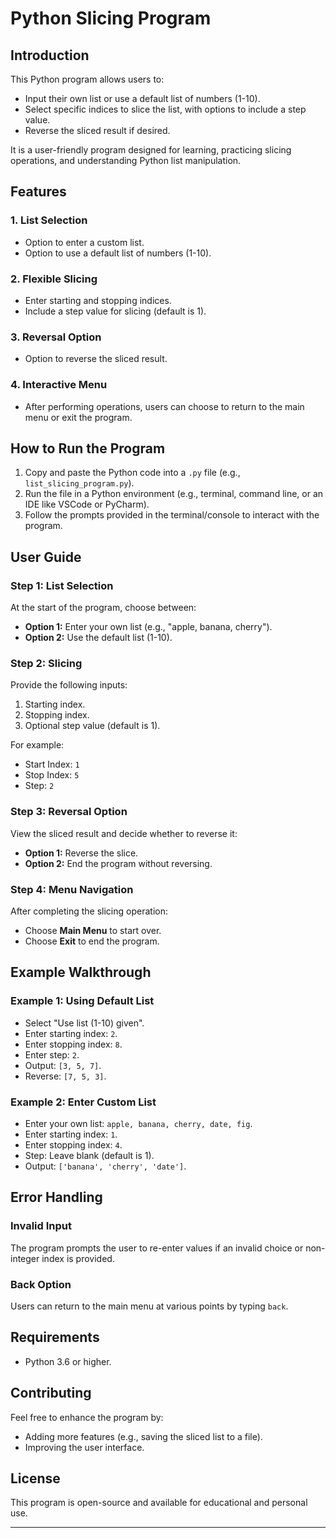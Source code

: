 # Python Slicing Program

## Introduction
This Python program allows users to:
- Input their own list or use a default list of numbers (1-10).
- Select specific indices to slice the list, with options to include a step value.
- Reverse the sliced result if desired.

It is a user-friendly program designed for learning, practicing slicing operations, and understanding Python list manipulation.

## Features
### 1. List Selection
- Option to enter a custom list.
- Option to use a default list of numbers (1-10).

### 2. Flexible Slicing
- Enter starting and stopping indices.
- Include a step value for slicing (default is 1).

### 3. Reversal Option
- Option to reverse the sliced result.

### 4. Interactive Menu
- After performing operations, users can choose to return to the main menu or exit the program.

## How to Run the Program
1. Copy and paste the Python code into a `.py` file (e.g., `list_slicing_program.py`).
2. Run the file in a Python environment (e.g., terminal, command line, or an IDE like VSCode or PyCharm).
3. Follow the prompts provided in the terminal/console to interact with the program.

## User Guide
### Step 1: List Selection
At the start of the program, choose between:
- **Option 1:** Enter your own list (e.g., "apple, banana, cherry").
- **Option 2:** Use the default list (1-10).

### Step 2: Slicing
Provide the following inputs:
1. Starting index.
2. Stopping index.
3. Optional step value (default is 1).

For example:
- Start Index: `1`
- Stop Index: `5`
- Step: `2`

### Step 3: Reversal Option
View the sliced result and decide whether to reverse it:
- **Option 1:** Reverse the slice.
- **Option 2:** End the program without reversing.

### Step 4: Menu Navigation
After completing the slicing operation:
- Choose **Main Menu** to start over.
- Choose **Exit** to end the program.

## Example Walkthrough
### Example 1: Using Default List
- Select "Use list (1-10) given".
- Enter starting index: `2`.
- Enter stopping index: `8`.
- Enter step: `2`.
- Output: `[3, 5, 7]`.
- Reverse: `[7, 5, 3]`.

### Example 2: Enter Custom List
- Enter your own list: `apple, banana, cherry, date, fig`.
- Enter starting index: `1`.
- Enter stopping index: `4`.
- Step: Leave blank (default is 1).
- Output: `['banana', 'cherry', 'date']`.

## Error Handling
### Invalid Input
The program prompts the user to re-enter values if an invalid choice or non-integer index is provided.

### Back Option
Users can return to the main menu at various points by typing `back`.

## Requirements
- Python 3.6 or higher.

## Contributing
Feel free to enhance the program by:
- Adding more features (e.g., saving the sliced list to a file).
- Improving the user interface.

## License
This program is open-source and available for educational and personal use.

---
